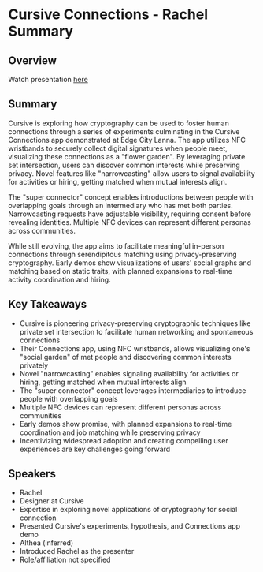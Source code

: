 # Cursive Connections - Rachel Summary

## Overview
Watch presentation [here](https://streameth.org/edge_city/watch?session=670fa09950c4a85480e618d0)

## Summary
Cursive is exploring how cryptography can be used to foster human connections through a series of experiments culminating in the Cursive Connections app demonstrated at Edge City Lanna. The app utilizes NFC wristbands to securely collect digital signatures when people meet, visualizing these connections as a "flower garden". By leveraging private set intersection, users can discover common interests while preserving privacy. Novel features like "narrowcasting" allow users to signal availability for activities or hiring, getting matched when mutual interests align.

The "super connector" concept enables introductions between people with overlapping goals through an intermediary who has met both parties. Narrowcasting requests have adjustable visibility, requiring consent before revealing identities. Multiple NFC devices can represent different personas across communities.

While still evolving, the app aims to facilitate meaningful in-person connections through serendipitous matching using privacy-preserving cryptography. Early demos show visualizations of users' social graphs and matching based on static traits, with planned expansions to real-time activity coordination and hiring.

## Key Takeaways
- Cursive is pioneering privacy-preserving cryptographic techniques like private set intersection to facilitate human networking and spontaneous connections
- Their Connections app, using NFC wristbands, allows visualizing one's "social garden" of met people and discovering common interests privately
- Novel "narrowcasting" enables signaling availability for activities or hiring, getting matched when mutual interests align
- The "super connector" concept leverages intermediaries to introduce people with overlapping goals
- Multiple NFC devices can represent different personas across communities
- Early demos show promise, with planned expansions to real-time coordination and job matching while preserving privacy
- Incentivizing widespread adoption and creating compelling user experiences are key challenges going forward

## Speakers
- Rachel
- Designer at Cursive
- Expertise in exploring novel applications of cryptography for social connection
- Presented Cursive's experiments, hypothesis, and Connections app demo
- Althea (inferred)
- Introduced Rachel as the presenter
- Role/affiliation not specified

